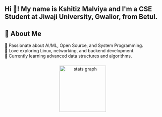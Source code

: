 <h2 align="left">Hi 👋! My name is Kshitiz Malviya and I'm a CSE Student at Jiwaji University, Gwalior, from Betul.</h2>

###

## 🌟 About Me  
🔹 Passionate about AI/ML, Open Source, and System Programming.  
🔹 Love exploring Linux, networking, and backend development.  
🔹 Currently learning advanced data structures and algorithms.  

###

<div align="center">
  <img src="https://github-readme-stats.vercel.app/api?username=Kshitiz-Malviya9020&hide_title=false&hide_rank=false&show_icons=true&include_all_commits=true&count_private=true&disable_animations=false&theme=tokyonight&locale=en&hide_border=false" height="150" alt="stats graph" />
  <img src="https://github-readme-stats.vercel.app/api/top-langs?username=Kshitiz-Malviya9020&locale=e
